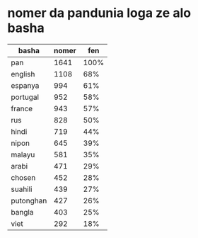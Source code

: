 # nomer da pandunia loga ze alo basha

| basha | nomer | fen |
|-------|-------|-----|
| pan | 1641 | 100% |
| english | 1108 | 68% |
| espanya | 994 | 61% |
| portugal | 952 | 58% |
| france | 943 | 57% |
| rus | 828 | 50% |
| hindi | 719 | 44% |
| nipon | 645 | 39% |
| malayu | 581 | 35% |
| arabi | 471 | 29% |
| chosen | 452 | 28% |
| suahili | 439 | 27% |
| putonghan | 427 | 26% |
| bangla | 403 | 25% |
| viet | 292 | 18% |
